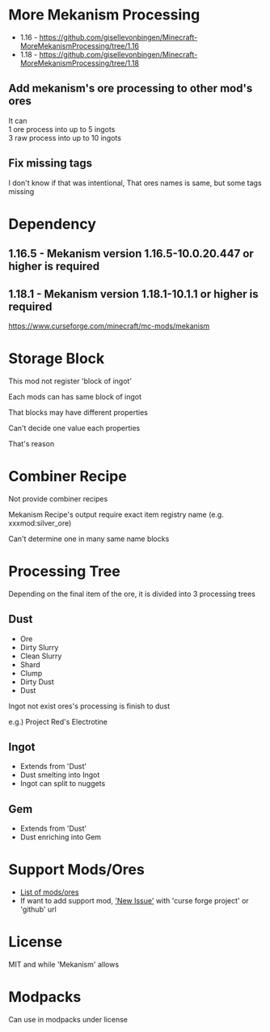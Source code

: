 # More Mekanism Processing

* 1.16 - https://github.com/gisellevonbingen/Minecraft-MoreMekanismProcessing/tree/1.16
* 1.18 - https://github.com/gisellevonbingen/Minecraft-MoreMekanismProcessing/tree/1.18

## Add mekanism's ore processing to other mod's ores

It can<br>
1 ore process into up to 5 ingots<br>
3 raw process into up to 10 ingots

## Fix missing tags

I don't know if that was intentional, That ores names is same, but some tags missing

# Dependency

## 1.16.5 - Mekanism version 1.16.5-10.0.20.447 or higher is required
## 1.18.1 - Mekanism version 1.18.1-10.1.1 or higher is required

https://www.curseforge.com/minecraft/mc-mods/mekanism

# Storage Block

This mod not register 'block of ingot'

Each mods can has same block of ingot
  
That blocks may have different properties

Can't decide one value each properties

That's reason

# Combiner Recipe

Not provide combiner recipes

Mekanism Recipe's output require exact item registry name (e.g. xxxmod:silver_ore)

Can't determine one in many same name blocks

# Processing Tree

Depending on the final item of the ore, it is divided into 3 processing trees

## Dust

* Ore
* Dirty Slurry
* Clean Slurry
* Shard
* Clump
* Dirty Dust
* Dust

Ingot not exist ores's processing is finish to dust

e.g.) Project Red's Electrotine

## Ingot

* Extends from 'Dust'
* Dust smelting into Ingot
* Ingot can split to nuggets

## Gem

* Extends from 'Dust'
* Dust enriching into Gem

# Support Mods/Ores

* [List of mods/ores](https://github.com/gisellevonbingen/Minecraft-MoreMekanismProcessing/blob/main/Mods_Ores.md)
* If want to add support mod, ['New Issue'](https://github.com/gisellevonbingen/Minecraft-MoreMekanismProcessing/issues/new) with 'curse forge project' or 'github' url

# License

MIT and while 'Mekanism' allows

# Modpacks

Can use in modpacks under license
